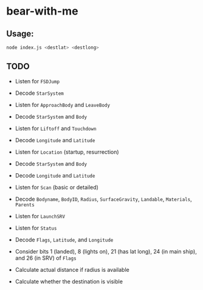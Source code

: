# bear-with-me

## Usage:
```bash
node index.js <destlat> <destlong>
```
## TODO

* Listen for `FSDJump`
* Decode `StarSystem`

* Listen for `ApproachBody` and `LeaveBody`
* Decode `StarSystem` and `Body`

* Listen for `Liftoff` and `Touchdown`
* Decode `Longitude` and `Latitude`

* Listen for `Location` (startup, resurrection)
* Decode `StarSystem` and `Body`
* Decode `Longitude` and `Latitude`

* Listen for `Scan` (basic or detailed)
* Decode `Bodyname`, `BodyID`, `Radius`, `SurfaceGravity`, `Landable`, `Materials`, `Parents`

* Listen for `LaunchSRV`

* Listen for `Status`
* Decode `Flags`, `Latitude`, and `Longitude`
* Consider bits 1 (landed), 8 (lights on), 21 (has lat long), 24 (in main ship), and 26 (in SRV) of `Flags`

* Calculate actual distance if radius is available

* Calculate whether the destination is visible
